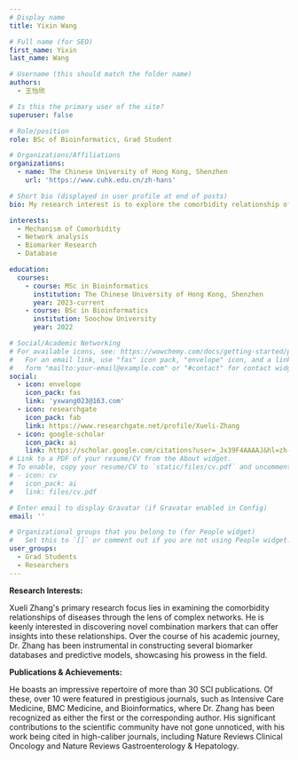 ```yaml
---
# Display name
title: Yixin Wang

# Full name (for SEO)
first_name: Yixin
last_name: Wang

# Username (this should match the folder name)
authors:
  - 王怡欣

# Is this the primary user of the site?
superuser: false

# Role/position
role: BSc of Bioinformatics, Grad Student

# Organizations/Affiliations
organizations:
  - name: The Chinese University of Hong Kong, Shenzhen
    url: 'https://www.cuhk.edu.cn/zh-hans'

# Short bio (displayed in user profile at end of posts)
bio: My research interest is to explore the comorbidity relationship of diseases based on complex networks and to find new combination markers, and has constructed multiple biomarker databases and prediction models.

interests:
  - Mechanism of Comorbidity
  - Network analysis
  - Biomarker Research
  - Database

education:
  courses:
    - course: MSc in Bioinformatics
      institution: The Chinese University of Hong Kong, Shenzhen
      year: 2023-current
    - course: BSc in Bioinformatics
      institution: Soochow University
      year: 2022

# Social/Academic Networking
# For available icons, see: https://wowchemy.com/docs/getting-started/page-builder/#icons
#   For an email link, use "fas" icon pack, "envelope" icon, and a link in the
#   form "mailto:your-email@example.com" or "#contact" for contact widget.
social:
  - icon: envelope
    icon_pack: fas
    link: 'yxwang023@163.com'
  - icon: researchgate
    icon_pack: fab
    link: https://www.researchgate.net/profile/Xueli-Zhang
  - icon: google-scholar
    icon_pack: ai
    link: https://scholar.google.com/citations?user=_Jx39F4AAAAJ&hl=zh-CN&oi=sra
# Link to a PDF of your resume/CV from the About widget.
# To enable, copy your resume/CV to `static/files/cv.pdf` and uncomment the lines below.
# - icon: cv
#   icon_pack: ai
#   link: files/cv.pdf

# Enter email to display Gravatar (if Gravatar enabled in Config)
email: ''

# Organizational groups that you belong to (for People widget)
#   Set this to `[]` or comment out if you are not using People widget.
user_groups:
  - Grad Students
  - Researchers
---
```


**Research Interests:**

Xueli Zhang's primary research focus lies in examining the comorbidity relationships of diseases through the lens of complex networks. He is keenly interested in discovering novel combination markers that can offer insights into these relationships. Over the course of his academic journey, Dr. Zhang has been instrumental in constructing several biomarker databases and predictive models, showcasing his prowess in the field.

**Publications & Achievements:**

He boasts an impressive repertoire of more than 30 SCI publications. Of these, over 10 were featured in prestigious journals, such as Intensive Care Medicine, BMC Medicine, and Bioinformatics, where Dr. Zhang has been recognized as either the first or the corresponding author. His significant contributions to the scientific community have not gone unnoticed, with his work being cited in high-caliber journals, including Nature Reviews Clinical Oncology and Nature Reviews Gastroenterology & Hepatology.
